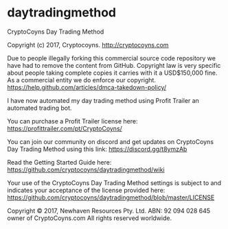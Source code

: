 # daytradingmethod
CryptoCoyns Day Trading Method

Copyright (c) 2017, Cryptocoyns. http://cryptocoyns.com

Due to people illegally forking this commercial source code repository we have had to remove the content from GitHub.
Copyright law is very specific about people taking complete copies it carries with it a USD$150,000 fine. As a commercial entity we do enforce our copyright. https://help.github.com/articles/dmca-takedown-policy/

I have now automated my day trading method using Profit Trailer an automated trading bot.

You can purchase a Profit Trailer license here:
https://profittrailer.com/pt/CryptoCoyns/

You can join our community on discord and get updates on CryptoCoyns Day Trading Method using this link: https://discord.gg/t8ymzAb

Read the Getting Started Guide here:
https://github.com/cryptocoyns/daytradingmethod/wiki

Your use of the CryptoCoyns Day Trading Method settings is subject to and indicates your acceptance of the license provided here:  https://github.com/cryptocoyns/daytradingmethod/blob/master/LICENSE

Copyright © 2017, Newhaven Resources Pty. Ltd. ABN: 92 094 028 645 owner of CryptoCoyns.com All rights reserved worldwide.
